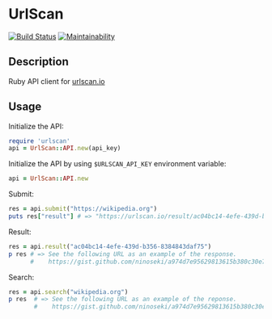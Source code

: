 # UrlScan

[![Build Status](https://travis-ci.org/ninoseki/urlscan.svg?branch=master)](https://travis-ci.org/ninoseki/urlscan)
[![Maintainability](https://api.codeclimate.com/v1/badges/c6625486f2d57039adef/maintainability)](https://codeclimate.com/github/ninoseki/urlscan/maintainability)

## Description

Ruby API client for [urlscan.io](https://urlscan.io/)

## Usage

Initialize the API:

```ruby
require 'urlscan'
api = UrlScan::API.new(api_key)
```

Initialize the API by using `$URLSCAN_API_KEY` environment variable:

```ruby
api = UrlScan::API.new
```

Submit:

```ruby
res = api.submit("https://wikipedia.org")
puts res["result"] # => "https://urlscan.io/result/ac04bc14-4efe-439d-b356-8384843daf75/"
```

Result:

```ruby
res = api.result("ac04bc14-4efe-439d-b356-8384843daf75")
p res # => See the following URL as an example of the response.
      #    https://gist.github.com/ninoseki/a974d7e95629813615b380c30e737825#file-result-json
```

Search:

```ruby
res = api.search("wikipedia.org")
p res  # => See the following URL as an example of the reponse.
       #    https://gist.github.com/ninoseki/a974d7e95629813615b380c30e737825#file-search-json
```
